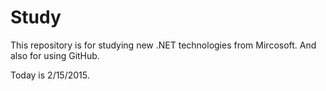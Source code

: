 # Study
This repository is for studying new .NET technologies from Mircosoft. And also for using GitHub.

Today is 2/15/2015.


